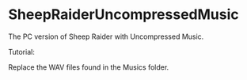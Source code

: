 # SheepRaiderUncompressedMusic
The PC version of Sheep Raider with Uncompressed Music.


Tutorial:

Replace the WAV files found in the Musics folder.
